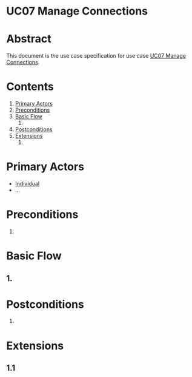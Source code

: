 # UC07 Manage Connections

# Abstract

This document is the use case specification for use case [UC07 Manage Connections](UC07%20Manage%20Connections.md).

# Contents


1. [Primary Actors](#primary-actors)
1. [Preconditions](#preconditions)
1. [Basic Flow](#basic-flow)
	1. [](#1-)
1. [Postconditions](#postconditions)
1. [Extensions](#extensions)
	1. [](#11-)

# Primary Actors

* [Individual](../Definitions.md#individual)
* ...

# Preconditions

1.

# Basic Flow

## 1. 

# Postconditions

1.

# Extensions

## 1.1

